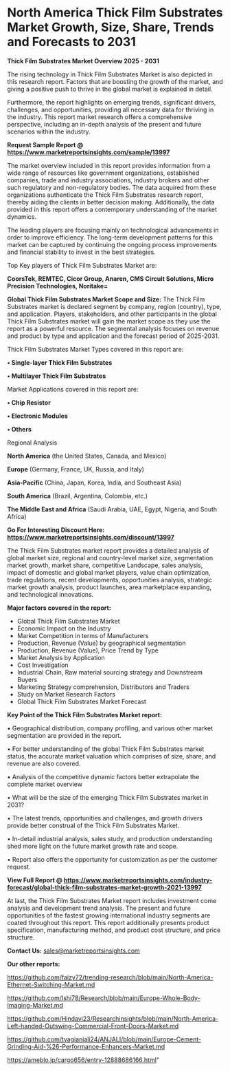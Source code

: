  # North America Thick Film Substrates Market Growth, Size, Share, Trends and Forecasts to 2031

<Strong> Thick Film Substrates Market Overview 2025 - 2031</strong>

The rising technology in Thick Film Substrates Market is also depicted in this research report. Factors that are boosting the growth of the market, and giving a positive push to thrive in the global market is explained in detail.

Furthermore, the report highlights on emerging trends, significant drivers, challenges, and opportunities, providing all necessary data for thriving in the industry. This report market research offers a comprehensive perspective, including an in-depth analysis of the present and future scenarios within the industry.

<strong>Request Sample Report @ <a href=https://www.marketreportsinsights.com/sample/13997>https://www.marketreportsinsights.com/sample/13997</a></strong>

The market overview included in this report provides information from a wide range of resources like government organizations, established companies, trade and industry associations, industry brokers and other such regulatory and non-regulatory bodies. The data acquired from these organizations authenticate the Thick Film Substrates research report, thereby aiding the clients in better decision making. Additionally, the data provided in this report offers a contemporary understanding of the market dynamics.

The leading players are focusing mainly on technological advancements in order to improve efficiency. The long-term development patterns for this market can be captured by continuing the ongoing process improvements and financial stability to invest in the best strategies.

Top Key players of Thick Film Substrates Market are:

<strong>CoorsTek, REMTEC, Cicor Group, Anaren, CMS Circuit Solutions, Micro Precision Technologies, Noritake=</strong>

<strong><b>Global Thick Film Substrates Market Scope and Size:</b></strong>
The Thick Film Substrates market is declared segment by company, region (country), type, and application. Players, stakeholders, and other participants in the global Thick Film Substrates market will gain the market scope as they use the report as a powerful resource. The segmental analysis focuses on revenue and product by type and application and the forecast period of 2025-2031.

Thick Film Substrates Market Types covered in this report are:

<strong>• Single-layer Thick Film Substrates

• Multilayer Thick Film Substrates</strong>

Market Applications covered in this report are:

<strong>• Chip Resistor

• Electronic Modules

• Others</strong> 

Regional Analysis

<strong>North America</strong> (the United States, Canada, and Mexico)

<strong>Europe</strong> (Germany, France, UK, Russia, and Italy)

<strong>Asia-Pacific</strong> (China, Japan, Korea, India, and Southeast Asia)

<strong>South America</strong> (Brazil, Argentina, Colombia, etc.)

<strong>The Middle East and Africa</strong> (Saudi Arabia, UAE, Egypt, Nigeria, and South Africa)

<strong>Go For Interesting Discount Here: <a href=https://www.marketreportsinsights.com/discount/13997>https://www.marketreportsinsights.com/discount/13997</a></strong>

The Thick Film Substrates market report provides a detailed analysis of global market size, regional and country-level market size, segmentation market growth, market share, competitive Landscape, sales analysis, impact of domestic and global market players, value chain optimization, trade regulations, recent developments, opportunities analysis, strategic market growth analysis, product launches, area marketplace expanding, and technological innovations.

<strong><b>Major factors covered in the report:</b></strong>
<ul>
  <li>Global Thick Film Substrates Market </li>
  <li>Economic Impact on the Industry</li>
  <li>Market Competition in terms of Manufacturers</li>
  <li>Production, Revenue (Value) by geographical segmentation</li>
  <li>Production, Revenue (Value), Price Trend by Type</li>
  <li>Market Analysis by Application</li>
  <li>Cost Investigation</li>
  <li>Industrial Chain, Raw material sourcing strategy and Downstream Buyers</li>
  <li>Marketing Strategy comprehension, Distributors and Traders</li>
  <li>Study on Market Research Factors</li>
  <li>Global Thick Film Substrates Market Forecast</li>
</ul>

<strong><b>Key Point of the Thick Film Substrates Market report:</b></strong>

• Geographical distribution, company profiling, and various other market segmentation are provided in the report.

• For better understanding of the global Thick Film Substrates market status, the accurate market valuation which comprises of size, share, and revenue are also covered.

• Analysis of the competitive dynamic factors better extrapolate the complete market overview

• What will be the size of the emerging Thick Film Substrates market in 2031?

• The latest trends, opportunities and challenges, and growth drivers provide better construal of the Thick Film Substrates Market.

• In-detail industrial analysis, sales study, and production understanding shed more light on the future market growth rate and scope.

• Report also offers the opportunity for customization as per the customer request.

<strong><b>View Full Report @ <a href=https://www.marketreportsinsights.com/industry-forecast/global-thick-film-substrates-market-growth-2021-13997>https://www.marketreportsinsights.com/industry-forecast/global-thick-film-substrates-market-growth-2021-13997</a></b></strong>


At last, the Thick Film Substrates Market report includes investment come analysis and development trend analysis. The present and future opportunities of the fastest growing international industry segments are coated throughout this report. This report additionally presents product specification, manufacturing method, and product cost structure, and price structure.

<strong>Contact Us:</strong>
sales@marketreportsinsights.com

<strong>Our other reports:</strong>

<a href=https://github.com/faizy72/trending-research/blob/main/North-America-Ethernet-Switching-Market.md>https://github.com/faizy72/trending-research/blob/main/North-America-Ethernet-Switching-Market.md</a>

<a href=https://github.com/Ishi78/Research/blob/main/Europe-Whole-Body-Imaging-Market.md>https://github.com/Ishi78/Research/blob/main/Europe-Whole-Body-Imaging-Market.md</a>

<a href=https://github.com/Hindavi23/Researchinsights/blob/main/North-America-Left-handed-Outswing-Commercial-Front-Doors-Market.md>https://github.com/Hindavi23/Researchinsights/blob/main/North-America-Left-handed-Outswing-Commercial-Front-Doors-Market.md</a>

<a href=https://github.com/tyagianjali24/ANJALI/blob/main/Europe-Cement-Grinding-Aid-%26-Performance-Enhancers-Market.md>https://github.com/tyagianjali24/ANJALI/blob/main/Europe-Cement-Grinding-Aid-%26-Performance-Enhancers-Market.md</a>

<a href=https://ameblo.jp/cargo656/entry-12888686166.html>https://ameblo.jp/cargo656/entry-12888686166.html</a>"
